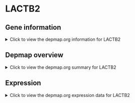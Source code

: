 <h1>LACTB2</h1>

<h2>Gene information</h2>
<details>
  <summary>Click to view the depmap.org information for LACTB2</summary>
  <p><a href="https://depmap.org/portal/gene/LACTB2?tab=about" target="_BLANK">Open page in a new tab...</a></p>
  <iframe src="https://depmap.org/portal/gene/LACTB2?tab=about" style="border:none;width:100%;height:800px"></iframe>
</details>

<h2>Depmap overview</h2>
<details>
  <summary>Click to view the depmap.org summary for LACTB2</summary>
  <p><a href="https://depmap.org/portal/gene/LACTB2?tab=overview" target="_BLANK">Open page in a new tab...</a></p>
  <iframe src="https://depmap.org/portal/gene/LACTB2?tab=overview" style="border:none;width:100%;height:800px"></iframe>
</details>

<h2>Expression</h2>
<details>
  <summary>Click to view the depmap.org expression data for LACTB2</summary>
  <p><a href="https://depmap.org/portal/gene/LACTB2?tab=characterization" target="_BLANK">Open page in a new tab...</a></p>
  <iframe src="https://depmap.org/portal/gene/LACTB2?tab=characterization" style="border:none;width:100%;height:800px"></iframe>
</details>


<!--
<h2>Reactome Pathway diagram</h2>
<details>
  <summary>Click to view the Reactome pathway for LACTB2</summary>
  <p><a href="PURL" target="_BLANK">Open page in a new tab...</a></p>
  PNAME
</details>
-->


